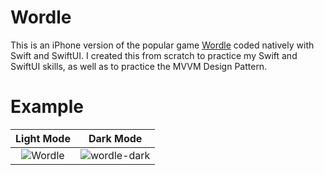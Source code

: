 # Wordle

This is an iPhone version of the popular game [Wordle](https://www.nytimes.com/games/wordle/index.html) coded natively with Swift and SwiftUI. I created this from scratch to practice my Swift and SwiftUI skills, as well as to practice the MVVM Design Pattern.

# Example
Light Mode            |  Dark Mode
:-------------------------:|:-------------------------:
![Wordle](https://user-images.githubusercontent.com/32146689/158239013-2b001477-16c4-4939-81da-8652e99c88a6.gif)  |  ![wordle-dark](https://user-images.githubusercontent.com/32146689/156064493-340a64c7-b89b-4e30-b220-40154b123d43.gif)

